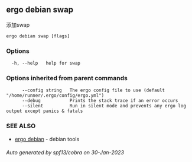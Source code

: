 ## ergo debian swap

添加swap

```
ergo debian swap [flags]
```

### Options

```
  -h, --help   help for swap
```

### Options inherited from parent commands

```
      --config string   The ergo config file to use (default "/home/runner/.ergo/config/ergo.yml")
      --debug           Prints the stack trace if an error occurs
      --silent          Run in silent mode and prevents any ergo log output except panics & fatals
```

### SEE ALSO

* [ergo debian](ergo_debian.md)	 - debian tools

###### Auto generated by spf13/cobra on 30-Jan-2023
